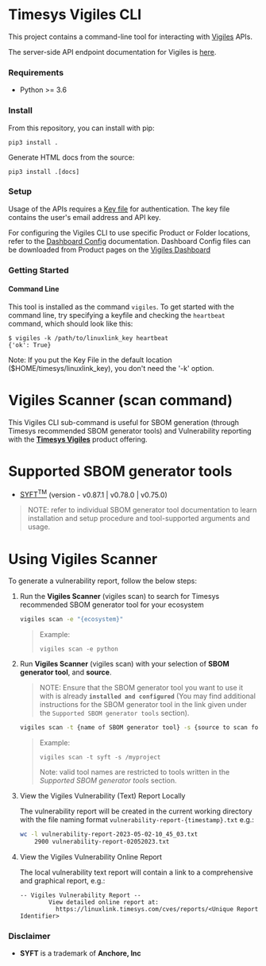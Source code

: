 # Timesys Vigiles CLI

This project contains a command-line tool for interacting with [Vigiles](https://www.timesys.com/solutions/vigiles-vulnerability-management/) APIs.

The server-side API endpoint documentation for Vigiles is [here](https://linuxlink.timesys.com/docs/vigiles-api-manual).

### Requirements

 - Python >= 3.6

### Install

From this repository, you can install with pip:

```
pip3 install .
```

Generate HTML docs from the source:

```
pip3 install .[docs]
```

### Setup

Usage of the APIs requires a [Key
file](https://linuxlink.timesys.com/docs/wiki/engineering/LinuxLink_Key_File)
for authentication. The key file contains the user's email address and
API key.

For configuring the Vigiles CLI to use specific Product or Folder
locations, refer to the [Dashboard
Config](https://linuxlink.timesys.com/docs/vigiles-vulnerability-monitoring-and-management-user-guide#Dashboard-config)
documentation. Dashboard Config files can be downloaded from Product pages
on the [Vigiles Dashboard](https://linuxlink.timesys.com/vigiles/) 

### Getting Started

#### Command Line

This tool is installed as the command `vigiles`. 
To get started with the command line, try specifying a keyfile and checking the `heartbeat` command, which should look like this:

```
$ vigiles -k /path/to/linuxlink_key heartbeat
{'ok': True}
```

Note: If you put the Key File in the default location ($HOME/timesys/linuxlink_key), you don't need the '-k' option.


Vigiles Scanner (scan command)
==============================

This Vigiles CLI sub-command is useful for SBOM generation (through Timesys recommended SBOM generator tools) and Vulnerability reporting with the 
**[Timesys Vigiles](https://www.timesys.com/security/vigiles/)** product offering.

Supported SBOM generator tools
==============================
 - [SYFT<sup>TM</sup>](https://github.com/anchore/syft) (version - v0.87.1 | v0.78.0 | v0.75.0)
 
> NOTE: refer to individual SBOM generator tool documentation to learn installation and setup procedure and tool-supported arguments and usage.


Using Vigiles Scanner
=======================

To generate a vulnerability report, follow the below steps: 


1. Run the **Vigiles Scanner** (vigiles scan) to search for Timesys recommended SBOM generator tool for your ecosystem
    ```sh
    vigiles scan -e "{ecosystem}"
    ```

    > Example:
    > 
    >```vigiles scan -e python```

2. Run **Vigiles Scanner** (vigiles scan) with your selection of **SBOM generator tool**, and **source**.

    > NOTE: Ensure that the SBOM generator tool you want to use it with is already
      **```installed and configured```** (You may find additional instructions for the SBOM generator tool in 
      the link given under the ```Supported SBOM generator tools``` section).

    ```sh
    vigiles scan -t {name of SBOM generator tool} -s {source to scan for SBOM generation}
    ```

    > Example:
    > 
    >```vigiles scan -t syft -s /myproject```
    > 
    > Note: valid tool names are restricted to tools written in the *Supported SBOM generator tools* section.

3. View the Vigiles Vulnerability (Text) Report Locally

    The vulnerability report will be created in the current working directory with the file naming format
    ```vulnerability-report-{timestamp}.txt``` e.g.:
    ```sh
    wc -l vulnerability-report-2023-05-02-10_45_03.txt
        2900 vulnerability-report-02052023.txt
    ```

4. View the Vigiles Vulnerability Online Report

    The local vulnerability text report will contain a link to a comprehensive and graphical report, e.g.:
    ```
    -- Vigiles Vulnerability Report --
            View detailed online report at:
              https://linuxlink.timesys.com/cves/reports/<Unique Report Identifier>
    ```

### Disclaimer
* **SYFT** is a trademark of **Anchore, Inc**
